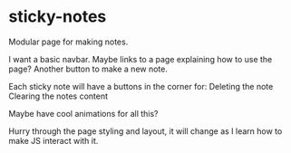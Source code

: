 # sticky-notes
Modular page for making notes. 

I want a basic navbar. Maybe links to a page explaining how to use the page? Another button to make a new note.

Each sticky note will have a buttons in the corner for:
  Deleting the note
  Clearing the notes content

Maybe have cool animations for all this?

Hurry through the page styling and layout, it will change as I learn how to make JS interact with it.